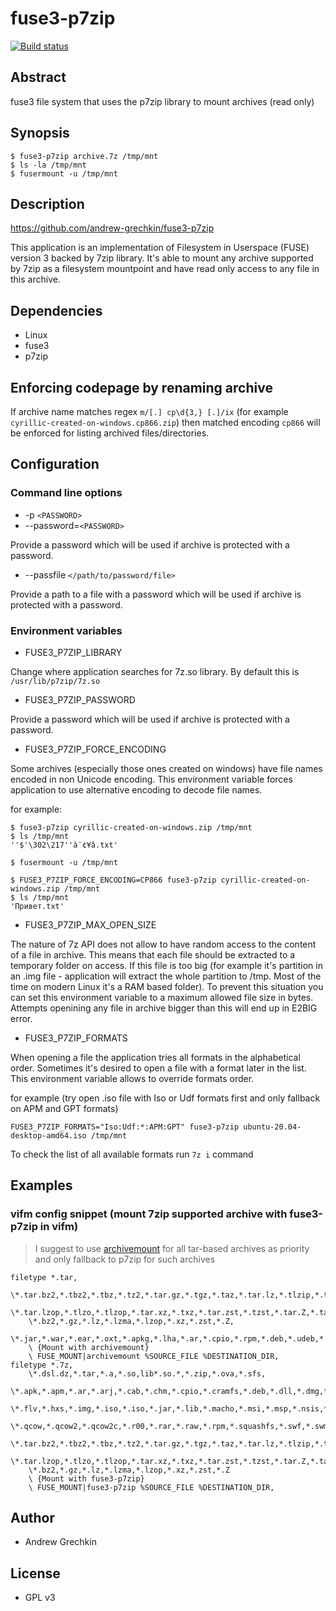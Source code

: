 # fuse3-p7zip

[![Build status](https://github.com/andrew-grechkin/fuse3-p7zip/workflows/CMake/badge.svg)](https://github.com/andrew-grechkin/fuse3-p7zip/actions)

## Abstract

fuse3 file system that uses the p7zip library to mount archives (read only)

## Synopsis

```
$ fuse3-p7zip archive.7z /tmp/mnt
$ ls -la /tmp/mnt
$ fusermount -u /tmp/mnt
```

## Description

https://github.com/andrew-grechkin/fuse3-p7zip

This application is an implementation of Filesystem in Userspace (FUSE) version 3 backed by 7zip library. It's able to
mount any archive supported by 7zip as a filesystem mountpoint and have read only access to any file in this archive.

## Dependencies

* Linux
* fuse3
* p7zip

## Enforcing codepage by renaming archive

If archive name matches regex `m/[.] cp\d{3,} [.]/ix` (for example `cyrillic-created-on-windows.cp866.zip`) then matched
encoding `cp866` will be enforced for listing archived files/directories.

## Configuration

### Command line options

* -p `<PASSWORD>`
* --password=`<PASSWORD>`

Provide a password which will be used if archive is protected with a password.

* --passfile `</path/to/password/file>`

Provide a path to a file with a password which will be used if archive is protected with a password.

### Environment variables

* FUSE3_P7ZIP_LIBRARY

Change where application searches for 7z.so library. By default this is `/usr/lib/p7zip/7z.so`

* FUSE3_P7ZIP_PASSWORD

Provide a password which will be used if archive is protected with a password.

* FUSE3_P7ZIP_FORCE_ENCODING

Some archives (especially those ones created on windows) have file names encoded in non Unicode encoding. This
environment variable forces application to use alternative encoding to decode file names.

for example:

```
$ fuse3-p7zip cyrillic-created-on-windows.zip /tmp/mnt
$ ls /tmp/mnt
''$'\302\217''à¨¢¥â.txt'

$ fusermount -u /tmp/mnt

$ FUSE3_P7ZIP_FORCE_ENCODING=CP866 fuse3-p7zip cyrillic-created-on-windows.zip /tmp/mnt
$ ls /tmp/mnt
'Привет.txt'
```

* FUSE3_P7ZIP_MAX_OPEN_SIZE

The nature of 7z API does not allow to have random access to the content of a file in archive. This means that each
file should be extracted to a temporary folder on access. If this file is too big (for example it's partition in an
.img file - application will extract the whole partition to /tmp. Most of the time on modern Linux it's a RAM based
folder). To prevent this situation you can set this environment variable to a maximum allowed file size in bytes.
Attempts openining any file in archive bigger than this will end up in E2BIG error.

* FUSE3_P7ZIP_FORMATS

When opening a file the application tries all formats in the alphabetical order. Sometimes it's desired to open a file
with a format later in the list. This environment variable allows to override formats order.

for example (try open .iso file with Iso or Udf formats first and only fallback on APM and GPT formats)

```
FUSE3_P7ZIP_FORMATS="Iso:Udf:*:APM:GPT" fuse3-p7zip ubuntu-20.04-desktop-amd64.iso /tmp/mnt
```

To check the list of all available formats run `7z i` command

## Examples

### vifm config snippet (mount 7zip supported archive with fuse3-p7zip in vifm)

> I suggest to use [archivemount](https://github.com/cybernoid/archivemount) for all tar-based archives as priority and
> only fallback to p7zip for such archives

```vim
filetype *.tar,
	\*.tar.bz2,*.tbz2,*.tbz,*.tz2,*.tar.gz,*.tgz,*.taz,*.tar.lz,*.tlzip,*.tar.lzma,*.tlzma,*.tlz,
	\*.tar.lzop,*.tlzo,*.tlzop,*.tar.xz,*.txz,*.tar.zst,*.tzst,*.tar.Z,*.taZ,
	\*.bz2,*.gz,*.lz,*.lzma,*.lzop,*.xz,*.zst,*.Z,
	\*.jar,*.war,*.ear,*.oxt,*.apkg,*.lha,*.ar,*.cpio,*.rpm,*.deb,*.udeb,*.mtree,*.xar,
	\ {Mount with archivemount}
	\ FUSE_MOUNT|archivemount %SOURCE_FILE %DESTINATION_DIR,
filetype *.7z,
	\*.dsl.dz,*.tar,*.a,*.so,lib*.so.*,*.zip,*.ova,*.sfs,
	\*.apk,*.apm,*.ar,*.arj,*.cab,*.chm,*.cpio,*.cramfs,*.deb,*.dll,*.dmg,*.doc,*.esd,*.exe,
	\*.flv,*.hxs,*.img,*.iso,*.iso,*.jar,*.lib,*.macho,*.msi,*.msp,*.nsis,*.pkg,*.pmd,*.ppt,
	\*.qcow,*.qcow2,*.qcow2c,*.r00,*.rar,*.raw,*.rpm,*.squashfs,*.swf,*.swm,*.sys,*.vdi,*.vhd,*.vmdk,*.wim,*.xar,*.xls,
	\*.tar.bz2,*.tbz2,*.tbz,*.tz2,*.tar.gz,*.tgz,*.taz,*.tar.lz,*.tlzip,*.tar.lzma,*.tlzma,*.tlz,
	\*.tar.lzop,*.tlzo,*.tlzop,*.tar.xz,*.txz,*.tar.zst,*.tzst,*.tar.Z,*.taZ,
	\*.bz2,*.gz,*.lz,*.lzma,*.lzop,*.xz,*.zst,*.Z
	\ {Mount with fuse3-p7zip}
	\ FUSE_MOUNT|fuse3-p7zip %SOURCE_FILE %DESTINATION_DIR,
```

## Author

* Andrew Grechkin

## License

* GPL v3

